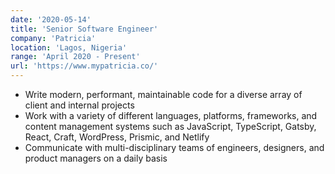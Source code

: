 ```yaml
---
date: '2020-05-14'
title: 'Senior Software Engineer'
company: 'Patricia'
location: 'Lagos, Nigeria'
range: 'April 2020 - Present'
url: 'https://www.mypatricia.co/'
---
```


- Write modern, performant, maintainable code for a diverse array of client and internal projects
- Work with a variety of different languages, platforms, frameworks, and content management systems such as JavaScript, TypeScript, Gatsby, React, Craft, WordPress, Prismic, and Netlify
- Communicate with multi-disciplinary teams of engineers, designers, and product managers on a daily basis
